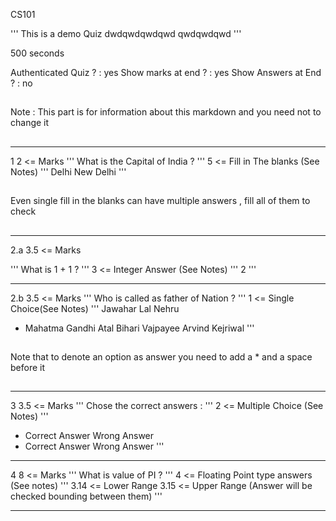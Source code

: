 CS101

'''
This is a demo Quiz
dwdqwdqwdqwd
qwdqwdqwd
'''

500 seconds

Authenticated Quiz ?	: yes
Show marks at end ?		: yes
Show Answers at End ?	: no

##
Note : This part is for information about this markdown and you need not to change it
##

*****************************

1
2  <= Marks
'''
What is the Capital of India ?
'''
5 <= Fill in The blanks (See Notes)
'''
Delhi
New Delhi
'''

##
Even single fill in the blanks can have multiple answers , fill all of them to check
##

*******************************

2.a
3.5 <= Marks

'''
What is 1 + 1 ? 
'''
3 <= Integer Answer (See Notes)
'''
2
'''

*****************************

2.b
3.5 <= Marks
'''
Who is called as father of Nation ?
'''
1 <= Single Choice(See Notes)
'''
Jawahar Lal Nehru
* Mahatma Gandhi
Atal Bihari Vajpayee
Arvind Kejriwal
'''

##
Note that to denote an option as answer you need to add a * and a space before it
##

*****************************

3
3.5 <= Marks
'''
Chose the correct answers : 
'''
2 <= Multiple Choice (See Notes)
'''
* Correct Answer
Wrong Answer
* Correct Answer
Wrong Answer
'''

******************************

4
8 <= Marks
'''
What is value of PI ? 
'''
4 <= Floating Point type answers (See notes)
'''
3.14 <= Lower Range
3.15 <= Upper Range (Answer will be checked bounding between them)
'''

*******************************